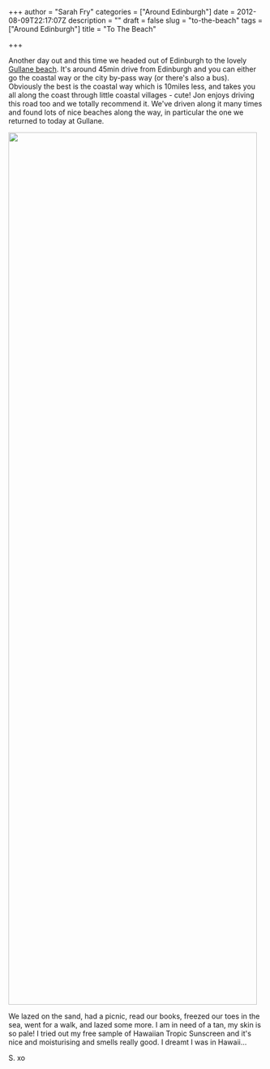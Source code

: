 +++
author = "Sarah Fry"
categories = ["Around Edinburgh"]
date = 2012-08-09T22:17:07Z
description = ""
draft = false
slug = "to-the-beach"
tags = ["Around Edinburgh"]
title = "To The Beach"

+++


Another day out and this time we headed out of Edinburgh to the lovely <a href="http://www.eastlothian.gov.uk/info/1504/walking_cycling_and_horse_riding/849/gullane_bents" target="_blank">Gullane beach</a>. It's around 45min drive from Edinburgh and you can either go the coastal way or the city by-pass way (or there's also a bus). Obviously the best is the coastal way which is 10miles less, and takes you all along the coast through little coastal villages - cute! Jon enjoys driving this road too and we totally recommend it. We've driven along it many times and found lots of nice beaches along the way, in particular the one we returned to today at Gullane.

<a href="http://sweetaspi.co.uk/content/images/2012/08/gullane.jpg"><img class="aligncenter size-full wp-image-1138" title="gullane" src="http://sweetaspi.co.uk/content/images/2012/08/gullane.jpg" alt="" width="490" height="1717" /></a>

We lazed on the sand, had a picnic, read our books, freezed our toes in the sea, went for a walk, and lazed some more. I am in need of a tan, my skin is so pale! I tried out my free sample of Hawaiian Tropic Sunscreen and it's nice and moisturising and smells really good. I dreamt I was in Hawaii...

S. xo

